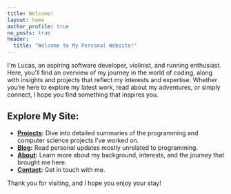 ```yaml
---
title: Welcome!
layout: home
author_profile: true
no_posts: true
header:
  title: "Welcome to My Personal Website!"
---
```


I'm Lucas, an aspiring software developer, violinist, and running enthusiast. Here, you'll find an overview of my journey in the world of coding, along with insights and projects that reflect my interests and expertise. Whether you’re here to explore my latest work, read about my adventures, or simply connect, I hope you find something that inspires you.

## Explore My Site:
- **[Projects](projects/):** Dive into detailed summaries of the programming and computer science projects I’ve worked on.
- **[Blog](blog/):** Read personal updates mostly unrelated to programming.
- **[About](about/):** Learn more about my background, interests, and the journey that brought me here.
- **[Contact](contact/):** Get in touch with me.

Thank you for visiting, and I hope you enjoy your stay!

